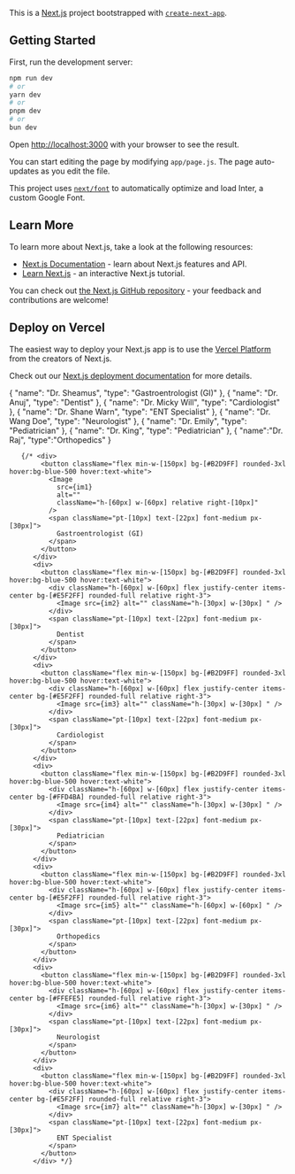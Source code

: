This is a [Next.js](https://nextjs.org/) project bootstrapped with [`create-next-app`](https://github.com/vercel/next.js/tree/canary/packages/create-next-app).

## Getting Started

First, run the development server:

```bash
npm run dev
# or
yarn dev
# or
pnpm dev
# or
bun dev
```

Open [http://localhost:3000](http://localhost:3000) with your browser to see the result.

You can start editing the page by modifying `app/page.js`. The page auto-updates as you edit the file.

This project uses [`next/font`](https://nextjs.org/docs/basic-features/font-optimization) to automatically optimize and load Inter, a custom Google Font.

## Learn More

To learn more about Next.js, take a look at the following resources:

- [Next.js Documentation](https://nextjs.org/docs) - learn about Next.js features and API.
- [Learn Next.js](https://nextjs.org/learn) - an interactive Next.js tutorial.

You can check out [the Next.js GitHub repository](https://github.com/vercel/next.js/) - your feedback and contributions are welcome!

## Deploy on Vercel

The easiest way to deploy your Next.js app is to use the [Vercel Platform](https://vercel.com/new?utm_medium=default-template&filter=next.js&utm_source=create-next-app&utm_campaign=create-next-app-readme) from the creators of Next.js.

Check out our [Next.js deployment documentation](https://nextjs.org/docs/deployment) for more details.



{
      "name": "Dr. Sheamus",
      "type": "Gastroentrologist (GI)"
    },
    {
      "name": "Dr. Anuj",
      "type": "Dentist"
    },
    {
      "name": "Dr. Micky Will",
      "type": "Cardiologist"
    },
    {
      "name": "Dr. Shane Warn",
      "type": "ENT Specialist"
    },
    {
      "name": "Dr. Wang Doe",
      "type": "Neurologist"
    },
    {
      "name": "Dr. Emily",
      "type": "Pediatrician"
    },
    {
      "name": "Dr. King",
      "type": "Pediatrician"
    },
    {
        "name":"Dr. Raj",
        "type":"Orthopedics"
    }


       {/* <div>
            <button className="flex min-w-[150px] bg-[#B2D9FF] rounded-3xl hover:bg-blue-500 hover:text-white">
              <Image
                src={im1}
                alt=""
                className="h-[60px] w-[60px] relative right-[10px]"
              />
              <span className="pt-[10px] text-[22px] font-medium px-[30px]">
                Gastroentrologist (GI)
              </span>
            </button>
          </div>
          <div>
            <button className="flex min-w-[150px] bg-[#B2D9FF] rounded-3xl hover:bg-blue-500 hover:text-white">
              <div className="h-[60px] w-[60px] flex justify-center items-center bg-[#E5F2FF] rounded-full relative right-3">
                <Image src={im2} alt="" className="h-[30px] w-[30px] " />
              </div>
              <span className="pt-[10px] text-[22px] font-medium px-[30px]">
                Dentist
              </span>
            </button>
          </div>
          <div>
            <button className="flex min-w-[150px] bg-[#B2D9FF] rounded-3xl hover:bg-blue-500 hover:text-white">
              <div className="h-[60px] w-[60px] flex justify-center items-center bg-[#E5F2FF] rounded-full relative right-3">
                <Image src={im3} alt="" className="h-[30px] w-[30px] " />
              </div>
              <span className="pt-[10px] text-[22px] font-medium px-[30px]">
                Cardiologist
              </span>
            </button>
          </div>
          <div>
            <button className="flex min-w-[150px] bg-[#B2D9FF] rounded-3xl hover:bg-blue-500 hover:text-white">
              <div className="h-[60px] w-[60px] flex justify-center items-center bg-[#FFD4BA] rounded-full relative right-3">
                <Image src={im4} alt="" className="h-[30px] w-[30px] " />
              </div>
              <span className="pt-[10px] text-[22px] font-medium px-[30px]">
                Pediatrician
              </span>
            </button>
          </div>
          <div>
            <button className="flex min-w-[150px] bg-[#B2D9FF] rounded-3xl hover:bg-blue-500 hover:text-white">
              <div className="h-[60px] w-[60px] flex justify-center items-center bg-[#E5F2FF] rounded-full relative right-3">
                <Image src={im5} alt="" className="h-[60px] w-[60px] " />
              </div>
              <span className="pt-[10px] text-[22px] font-medium px-[30px]">
                Orthopedics
              </span>
            </button>
          </div>
          <div>
            <button className="flex min-w-[150px] bg-[#B2D9FF] rounded-3xl hover:bg-blue-500 hover:text-white">
              <div className="h-[60px] w-[60px] flex justify-center items-center bg-[#FFEFE5] rounded-full relative right-3">
                <Image src={im6} alt="" className="h-[30px] w-[30px] " />
              </div>
              <span className="pt-[10px] text-[22px] font-medium px-[30px]">
                Neurologist
              </span>
            </button>
          </div>
          <div>
            <button className="flex min-w-[150px] bg-[#B2D9FF] rounded-3xl hover:bg-blue-500 hover:text-white">
              <div className="h-[60px] w-[60px] flex justify-center items-center bg-[#E5F2FF] rounded-full relative right-3">
                <Image src={im7} alt="" className="h-[30px] w-[30px] " />
              </div>
              <span className="pt-[10px] text-[22px] font-medium px-[30px]">
                ENT Specialist
              </span>
            </button>
          </div> */}